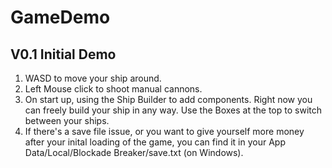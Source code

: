 # GameDemo

## V0.1 Initial Demo

1. WASD to move your ship around.
2. Left Mouse click to shoot manual cannons.
3. On start up, using the Ship Builder to add components. Right now you can freely build your ship in any way. Use the Boxes at the top to switch between your ships.
4. If there's a save file issue, or you want to give yourself more money after your inital loading of the game, you can find it in your App Data/Local/Blockade Breaker/save.txt (on Windows).


